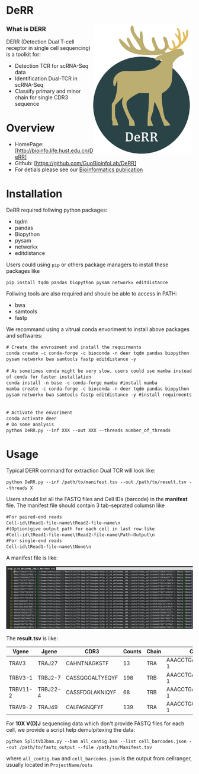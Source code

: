 # DeRR

<img src='./DEERR_logo.png' align='right' height=350>

### What is **DERR**

DERR (Detection Dual T-cell receptor in single cell sequencing) is a toolkit for:

- Detection TCR for scRNA-Seq data
- Identification Dual-TCR  in scRNA-Seq
- Classify primary and minor chain for single CDR3 sequence

# Overview

- HomePage: [http://bioinfo.life.hust.edu.cn/DeRR]
- Github: [https://github.com/GuoBioinfoLab/DeRR]
- For detials please see our [Bioinformatics publication](!https://doi.org/10.1093/bioinformatics/btaa432)

# Installation

DeRR required follwing python packages:

* tqdm
* pandas 
* Biopython
* pysam
* networkx
* editdistance

Users could using `pip` or others package managers to install these packages like

```
pip install tqdm pandas biopython pysam networkx editdistance
```

Follwing tools are also required and shoule be able to access in PATH:

* bwa
* samtools
* fastp

We recommand using a vitrual conda envoriment to install above packages and softwares:

```Shell
# Create the envroiment and install the requirments
conda create -c conda-forge -c bioconda -n deer tqdm pandas biopython pysam networkx bwa samtools fastp editdistance -y

# As sometimes conda might be very slow, users could use mamba instead of conda for faster installation
conda install -n base -c conda-forge mamba #install mamba
mamba create -c conda-forge -c bioconda -n deer tqdm pandas biopython pysam networkx bwa samtools fastp editdistance -y #install requirments


# Activate the envoriment
conda activate deer
# Do some analysis
python DeRR.py --inf XXX --out XXX --threads number_of_threads
```


# Usage

Typical DERR command for extraction Dual TCR will look like:

```Shell
python DeRR.py --inf /path/to/manifest.tsv --out /path/to/result.tsv --threads X
```

Users should list all the FASTQ files and Cell IDs (barcode) in the **manifest** file. The manifest file should contain 3 tab-seprated columsn like

```
#For paired-end reads
Cell-id\tRead1-file-name\tRead2-file-name\n
#(Option)give output path for each cell in last row like
#Cell-id\tRead1-file-name\tRead2-file-name\Path-Output\n
#For single-end reads
Cell-id\tRead1-file-name\tNone\n
```

A  manifest file is like:

![](Manifest.png)

The **result.tsv** is like:

| Vgene    | Jgene    | CDR3            | Counts | Chain | CellId             |
| -------- | -------- | --------------- | ------ | ----- | ------------------ |
| TRAV3    | TRAJ27   | CAHNTNAGKSTF    | 13     | TRA   | AAACCTGAGATCCTGT-1 |
| TRBV3-1  | TRBJ2-7  | CASSQGGALTYEQYF | 198    | TRB   | AAACCTGAGCGATAGC-1 |
| TRBV11-2 | TRBJ22-4 | CASSFDGLAKNIQYF | 68     | TRB   | AAACCTGAGGAGTCTG-1 |
| TRAV9-2  | TRAJ49   | CALFAGNQFYF     | 139    | TRA   | AAACCTGCATCTGGTA-1 |



For **10X V(D)J** sequencing data which don't provide FASTQ files for each cell, we provide a script help demulpitexing the data:

```
python SplitVDJbam.py --bam all_contig.bam --list cell_barcodes.json --out /path/to/fastq_output --file /path/to/Manifest.tsv
```
where `all_contig.bam` and `cell_barcodes.json` is the output from cellranger, usually located in `ProjectName/outs`



